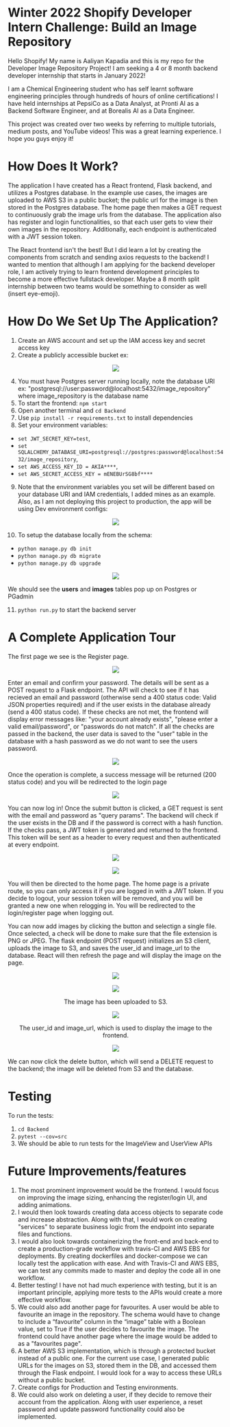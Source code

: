 # Winter 2022 Shopify Developer Intern Challenge: Build an Image Repository

Hello Shopify! My name is Aaliyan Kapadia and this is my repo for the Developer Image Repository Project! I am seeking a 4 or 8 month backend developer internship that starts in January 2022! 

I am a Chemical Engineering student who has self learnt software engineering principles through hundreds of hours of online certifications! I have held internships at PepsiCo as a Data Analyst, at Pronti AI as a Backend Software Engineer, and at Borealis AI as a Data Engineer.

This project was created over two weeks by referring to multiple tutorials, medium posts, and YouTube videos! This was a great learning experience. I hope you guys enjoy it!

# How Does It Work?
The application I have created has a React frontend, Flask backend, and utilizes a Postgres database. In the example use cases, the images are uploaded to AWS S3 in a public bucket; the public url for the image is then stored in the Postgres database. The home page then makes a GET request to continuously grab the image urls from the database. The application also has register and login functionalities, so that each user gets to view their own images in the repository. Additionally, each endpoint is authenticated with a JWT session token.

The React frontend isn't the best! But I did learn a lot by creating the components from scratch and sending axios requests to the backend! I wanted to mention that although I am applying for the backend developer role, I am actively trying to learn frontend development principles to become a more effective fullstack developer. Maybe a 8 month split internship between two teams would be something to consider as well (insert eye-emoji).

# How Do We Set Up The Application?
1. Create an AWS account and set up the IAM access key and secret access key
2. Create a publicly accessible bucket ex: 

<p align="center">
  <img src="https://user-images.githubusercontent.com/48164949/117222841-6beb7180-adda-11eb-8231-ac7eefe9e012.png">
</p>

4. You must have Postgres server running locally, note the database URI ex: "postgresql://user:password@localhost:5432/image_repository" where image_repository is the database name
5. To start the frontend: `npm start`
6. Open another terminal and `cd Backend`
7. Use `pip install -r requirements.txt` to install dependencies
8. Set your environment variables: 
  - `set JWT_SECRET_KEY=test`, 
  - `set SQLALCHEMY_DATABASE_URI=postgresql://postgres:password@localhost:5432/image_repository`, 
  - `set AWS_ACCESS_KEY_ID = AKIA****`, 
  - `set AWS_SECRET_ACCESS_KEY = mENEBUrSG8bf****`
9. Note that the environment variables you set will be different based on your database URI and IAM credentials, I added mines as an example. Also, as I am not deploying this project to production, the app will be using Dev environment configs:

<p align="center">
  <img src="https://user-images.githubusercontent.com/48164949/117223042-d13f6280-adda-11eb-834e-ed8404c7eb54.png">
</p>

10. To setup the database locally from the schema:
  - `python manage.py db init`
  - `python manage.py db migrate`
  - `python manage.py db upgrade`

<p align="center">
  <img src="https://user-images.githubusercontent.com/48164949/117223226-38f5ad80-addb-11eb-9685-2b9a67cf6c74.png">
</p>
 
 We should see the **users** and **images** tables pop up on Postgres or PGadmin

11. `python run.py` to start the backend server

# A Complete Application Tour
The first page we see is the Register page. 

<p align="center">
  <img src="https://user-images.githubusercontent.com/48164949/117223383-7fe3a300-addb-11eb-94bf-58415a34b3e5.png">
</p>

Enter an email and confirm your password. The details will be sent as a POST request to a Flask endpoint. The API will check to see if it has recieved an email and password (otherwise send a 400 status code: Valid JSON properties required) and if the user exists in the database already (send a 400 status code). If these checks are not met, the frontend will display error messages like: "your account already exists", "please enter a valid email/password", or "passwords do not match". If all the checks are passed in the backend, the user data is saved to the "user" table in the database with a hash password as we do not want to see the users password. 

<p align="center">
  <img src="https://user-images.githubusercontent.com/48164949/117223427-a1448f00-addb-11eb-8658-a65c3f82854b.png">
</p>

Once the operation is complete, a success message will be returned (200 status code) and you will be redirected to the login page

<p align="center">
  <img src="https://user-images.githubusercontent.com/48164949/117223454-b4eff580-addb-11eb-924e-c8f81ff8b209.png">
</p>

You can now log in! Once the submit button is clicked, a GET request is sent with the email and password as "query params". The backend will check if the user exists in the DB and if the password is correct with a hash function. If the checks pass, a JWT token is generated and returned to the frontend. This token will be sent as a header to every request and then authenticated at every endpoint.

<p align="center">
  <img src="https://user-images.githubusercontent.com/48164949/117223693-36478800-addc-11eb-954f-5a57dda4a320.png">
</p>

<p align="center">
  <img src="https://user-images.githubusercontent.com/48164949/117223780-6c850780-addc-11eb-944f-292b3c728009.png">
</p>

You will then be directed to the home page. The home page is a private route, so you can only access it if you are logged in with a JWT token. If you decide to logout, your session token will be removed, and you will be granted a new one when relogging in. You will be redirected to the login/register page when logging out.

You can now add images by clicking the button and selectign a single file. Once selected, a check will be done to make sure that the file extension is PNG or JPEG. The flask endpoint (POST request) initializes an S3 client, uploads the image to S3, and saves the user_id and image_url to the database. React will then refresh the page and will display the image on the page.

<p align="center">
  <img src="https://user-images.githubusercontent.com/48164949/117224051-0cdb2c00-addd-11eb-86e7-f4aebf073a6f.png">
</p>

<p align="center">
  <img src="https://user-images.githubusercontent.com/48164949/117224084-1bc1de80-addd-11eb-8a0a-68f9ccf96df0.png">
</p>
<p align="center">The image has been uploaded to S3.</p>


<p align="center">
  <img src="https://user-images.githubusercontent.com/48164949/117224105-29776400-addd-11eb-822c-280ca53af6c3.png">
</p>
<p align="center"> The user_id and image_url, which is used to display the image to the frontend. </p>


<p align="center">
  <img src="https://user-images.githubusercontent.com/48164949/117224207-53c92180-addd-11eb-9aa7-223c17d84eb9.png">
</p>


We can now click the delete button, which will send a DELETE request to the backend; the image will be deleted from S3 and the database.

# Testing
To run the tests:
1. `cd Backend`
2. `pytest --cov=src`
3. We should be able to run tests for the ImageView and UserView APIs

# Future Improvements/features
1. The most prominent improvement would be the frontend. I would focus on improving the image sizing, enhancing the register/login UI, and adding animations.
2. I would then look towards creating data access objects to separate code and increase abstraction. Along with that, I would work on creating "services" to separate business logic from the endpoint into separate files and functions.
3. I would also look towards containerizing the front-end and back-end to create a production-grade workflow with travis-CI and AWS EBS for deployments. By creating dockerfiles and docker-compose we can locally test the application with ease. And with Travis-CI and AWS EBS, we can test any commits made to master and deploy the code all in one workflow.
4. Better testing! I have not had much experience with testing, but it is an important principle, applying more tests to the APIs would create a more effective workflow.
5. We could also add another page for favourites. A user would be able to favourite an image in the repository. The schema would have to change to include a “favourite” column in the “image” table with a Boolean value, set to True if the user decides to favourite the image. The frontend could have another page where the image would be added to as a "favourites page".
6. A better AWS S3 implementation, which is through a protected bucket instead of a public one. For the current use case, I generated public URLs for the images on S3, stored them in the DB, and accessed them through the Flask endpoint. I would look for a way to access these URLs without a public bucket.
7. Create configs for Production and Testing environments.
8. We could also work on deleting a user, if they decide to remove their account from the application. Along with user experience, a reset password and update password functionality could also be implemented.
